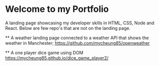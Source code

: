 # Welcome to my Portfolio

A landing page showcasing my developer skills in HTML, CSS, Node and React. Below are few repo's that are not on the landing page.

** A weather landing page connected to a weather API that shows the weather in Manchester;
https://github.com/mycheung85/openweather

** A one player dice game using DOM
https://mycheung85.github.io/dice_game_player2/

